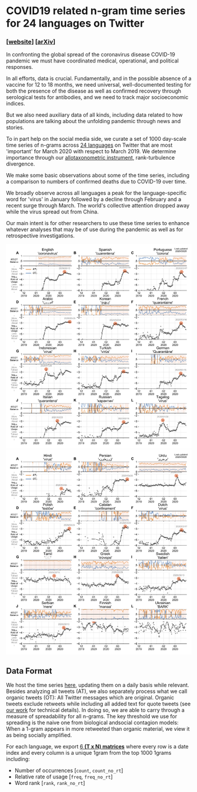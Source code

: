 # COVID19 related n-gram time series for 24 languages on Twitter

### [[website](http://compstorylab.org/covid19ngrams/)] [[arXiv](http://pdodds.w3.uvm.edu/permanent-share/covid19-ngrams-revtex4.pdf)]

In confronting the global spread of the coronavirus disease COVID-19 pandemic 
we must have coordinated medical, operational, and political responses.

In all efforts, data is crucial. 
Fundamentally, and in the possible absence of a vaccine for 12 to 18 months, 
we need universal, well-documented testing for both the presence of the disease 
as well as confirmed recovery through serological tests for antibodies, 
and we need to track major socioeconomic indices.

But we also need auxiliary data of all kinds, 
including data related to how populations are talking about 
the unfolding pandemic through news and stories.

To in part help on the social media side, we curate a set of 1000 day-scale 
time series of n-grams across [24 languages](data/languages.csv) 
on Twitter that are most 'important' 
for March 2020 with respect to March 2019. 
We determine importance through our 
[allotaxonometric instrument](https://arxiv.org/abs/2002.09770), 
rank-turbulence divergence.

We make some basic observations about some of the time series, 
including a comparison to numbers of confirmed deaths due to COVID-19 over time.

We broadly observe across all languages a peak for the language-specific word for 'virus' 
in January followed by a decline through February and a recent surge through March. 
The world's collective attention dropped away while the virus spread out from China.

Our main intent is for other researchers to use these time series 
to enhance whatever analyses that may be of use during the pandemic 
as well as for retrospective investigations.

![contagiograms1](plots/contagiograms1.png)\
![contagiograms2](plots/contagiograms2.png)


## Data Format
We host the time series [here](data/timeseries), 
updating them on a daily basis while relevant.
Besides analyzing all tweets (AT), 
we also separately process what we call organic tweets (OT):
All Twitter messages which are original.
Organic tweets exclude retweets while including 
all added text for quote tweets
(see [our work](https://arxiv.org/abs/2003.03667) for technical details). 
In doing so, we are able to carry through a measure 
of spreadability for all n-grams.
The key threshold we use for spreading is the naive one from 
biological andsocial contagion models: 
When a 1-gram appears in more retweeted than organic material,
we view it as being socially amplified.

For each language, 
we export [6 **(T x N) matrices**](data/timeseries/1grams/English) 
where every row is a date index and every column is a unique 1gram
from the top 1000 1grams including:
- Number of occurrences [`count`, `count_no_rt`]
- Relative rate of usage [`freq`, `freq_no_rt`]
- Word rank [`rank`, `rank_no_rt`]

